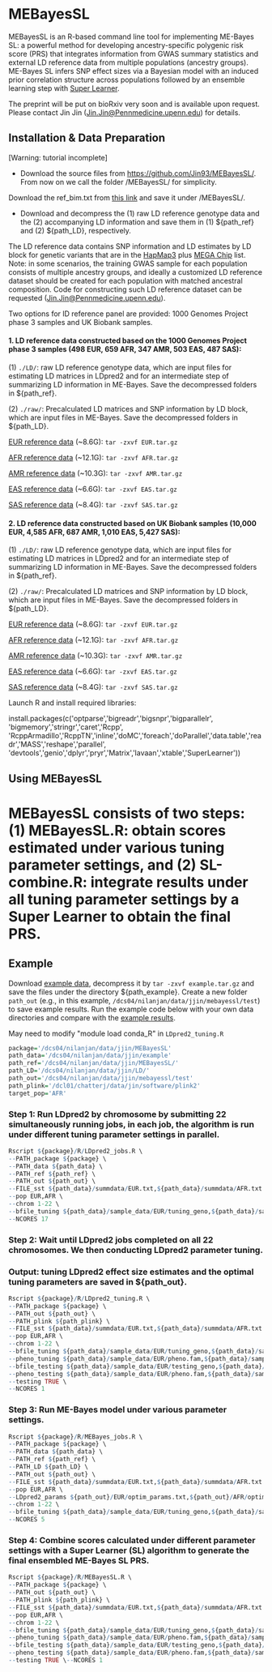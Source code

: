 # MEBayesSL

MEBayesSL is an R-based command line tool for implementing ME-Bayes SL: a powerful method for developing ancestry-specific polygenic risk score (PRS) that integrates information from GWAS summary statistics and external LD reference data from multiple populations (ancestry groups). ME-Bayes SL infers SNP effect sizes via a Bayesian model with an induced prior correlation structure across populations followed by an ensemble learning step with [Super Learner](https://www.degruyter.com/document/doi/10.2202/1544-6115.1309/html).

The preprint will be put on bioRxiv very soon and is available upon request. Please contact Jin Jin (Jin.Jin@Pennmedicine.upenn.edu) for details.

## Installation & Data Preparation

[Warning: tutorial incomplete]
- Download the source files from https://github.com/Jin93/MEBayesSL/. From now on we call the folder /MEBayesSL/ for simplicity.

Download the ref_bim.txt from [this link](https://www.dropbox.com/s/58uzwqewxv34wal/ref_bim.txt?dl=0) and save it under /MEBayesSL/.

- Download and decompress the (1) raw LD reference genotype data and the (2) accompanying LD information and save them in (1) ${path_ref} and (2) ${path_LD}, respectively. 

The LD reference data contains SNP information and LD estimates by LD block for genetic variants that are in the [HapMap3](https://www.broadinstitute.org/medical-and-population-genetics/hapmap-3) plus [MEGA Chip](https://www.ncbi.nlm.nih.gov/pmc/articles/PMC5156387/) list. Note: in some scenarios, the training GWAS sample for each population consists of multiple ancestry groups, and ideally a customized LD reference dataset should be created for each population with matched ancestral composition. Code for constructing such LD reference dataset can be requested (Jin.Jin@Pennmedicine.upenn.edu).

Two options for lD reference panel are provided: 1000 Genomes Project phase 3 samples and UK Biobank samples.

#### 1. LD reference data constructed based on the 1000 Genomes Project phase 3 samples (498 EUR, 659 AFR, 347 AMR, 503 EAS, 487 SAS): 

(1) `./LD/`: raw LD reference genotype data, which are input files for estimating LD matrices in LDpred2 and for an intermediate step of summarizing LD information in ME-Bayes. Save the decompressed folders in ${path_ref}.

(2) `./raw/`: Precalculated LD matrices and SNP information by LD block, which are input files in ME-Bayes. Save the decompressed folders in ${path_LD}.

[EUR reference data](https://www.dropbox.com/scl/fo/utm7wfvl4ushx15a7n31p/h?dl=0&rlkey=7s6o9bgzzim72f0e32eybt552) (~8.6G): `tar -zxvf EUR.tar.gz`

[AFR reference data](https://www.dropbox.com/scl/fo/er4mc951im0hy304yvf0v/h?dl=0&rlkey=ejz18r9kzs07sm93v370kop6n) (~12.1G): `tar -zxvf AFR.tar.gz`

[AMR reference data](https://www.dropbox.com/scl/fo/23i6edbvvebbas1bnkhkg/h?dl=0&rlkey=u2qef4h6pg40qrhxwuwd8eksr) (~10.3G): `tar -zxvf AMR.tar.gz`

[EAS reference data](https://www.dropbox.com/scl/fo/kku4g55cwmyvibcv3r8r4/h?dl=0&rlkey=1hb0ti13c9152w0ywvg8w2tzm) (~6.6G): `tar -zxvf EAS.tar.gz`

[SAS reference data](https://www.dropbox.com/scl/fo/vs60oq1htom6jrxth74f7/h?dl=0&rlkey=zwd5r22ksfg1q7rvfxobsls95) (~8.4G): `tar -zxvf SAS.tar.gz`


#### 2. LD reference data constructed based on UK Biobank samples (10,000 EUR, 4,585 AFR, 687 AMR, 1,010 EAS, 5,427 SAS):

(1) `./LD/`: raw LD reference genotype data, which are input files for estimating LD matrices in LDpred2 and for an intermediate step of summarizing LD information in ME-Bayes. Save the decompressed folders in ${path_ref}.

(2) `./raw/`: Precalculated LD matrices and SNP information by LD block, which are input files in ME-Bayes. Save the decompressed folders in ${path_LD}.

[EUR reference data](https://www.dropbox.com/scl/fo/awwpla4007lfsf2tq6bz9/h?dl=0&rlkey=rcw5h9xobiz9ffnrspmxtcpqu) (~8.6G): `tar -zxvf EUR.tar.gz`

[AFR reference data](https://www.dropbox.com/scl/fo/7b6g1hpeptqj3svaed81n/h?dl=0&rlkey=5xjwb8e4z88tumzry9auulapl) (~12.1G): `tar -zxvf AFR.tar.gz`

[AMR reference data](https://www.dropbox.com/scl/fo/0jjme1nbpnks3f179c4rs/h?dl=0&rlkey=bv2rfmozl1k1n52gxdieambmw) (~10.3G): `tar -zxvf AMR.tar.gz`

[EAS reference data](https://www.dropbox.com/scl/fo/vmxesrldhgnsfenv2cb9m/h?dl=0&rlkey=05dpno7qno19s1pjwavjwh9to) (~6.6G): `tar -zxvf EAS.tar.gz`

[SAS reference data](https://www.dropbox.com/scl/fo/z9qdf5wdq0d20tlozy0fe/h?dl=0&rlkey=qks9nkqe6vjcap1o0f2l9s373) (~8.4G): `tar -zxvf SAS.tar.gz`

Launch R and install required libraries:

install.packages(c('optparse','bigreadr','bigsnpr','bigparallelr', 'bigmemory','stringr','caret','Rcpp', 'RcppArmadillo','RcppTN','inline','doMC','foreach','doParallel','data.table','readr','MASS','reshape','parallel',
'devtools','genio','dplyr','pryr','Matrix','lavaan','xtable','SuperLearner'))


## Using MEBayesSL

# MEBayesSL consists of two steps: (1) MEBayesSL.R: obtain scores estimated under various tuning parameter settings, and (2) SL-combine.R: integrate results under all tuning parameter settings by a Super Learner to obtain the final PRS.


## Example
Download [example data](), decompress it by `tar -zxvf example.tar.gz` and save the files under the directory ${path_example}. Create a new folder `path_out` (e.g., in this example, `/dcs04/nilanjan/data/jjin/mebayessl/test`) to save example results. Run the example code below with your own data directories and compare with the [example results]().


May need to modify "module load conda_R" in `LDpred2_tuning.R`

``` r
package='/dcs04/nilanjan/data/jjin/MEBayesSL'
path_data='/dcs04/nilanjan/data/jjin/example'
path_ref='/dcs04/nilanjan/data/jjin/MEBayesSL/'
path_LD='/dcs04/nilanjan/data/jjin/LD/'
path_out='/dcs04/nilanjan/data/jjin/mebayessl/test'
path_plink='/dcl01/chatterj/data/jin/software/plink2'
target_pop='AFR'
```

### Step 1: Run LDpred2 by chromosome by submitting 22 simultaneously running jobs, in each job, the algorithm is run under different tuning parameter settings in parallel.

``` r
Rscript ${package}/R/LDpred2_jobs.R \
--PATH_package ${package} \
--PATH_data ${path_data} \
--PATH_ref ${path_ref} \
--PATH_out ${path_out} \
--FILE_sst ${path_data}/summdata/EUR.txt,${path_data}/summdata/AFR.txt \
--pop EUR,AFR \
--chrom 1-22 \
--bfile_tuning ${path_data}/sample_data/EUR/tuning_geno,${path_data}/sample_data/AFR/tuning_geno \
--NCORES 17

```



### Step 2: Wait until LDpred2 jobs completed on all 22 chromosomes. We then conducting LDpred2 parameter tuning.
### Output: tuning LDpred2 effect size estimates and the optimal tuning parameters are saved in ${path_out}.

``` r
Rscript ${package}/R/LDpred2_tuning.R \
--PATH_package ${package} \
--PATH_out ${path_out} \
--PATH_plink ${path_plink} \
--FILE_sst ${path_data}/summdata/EUR.txt,${path_data}/summdata/AFR.txt \
--pop EUR,AFR \
--chrom 1-22 \
--bfile_tuning ${path_data}/sample_data/EUR/tuning_geno,${path_data}/sample_data/AFR/tuning_geno \
--pheno_tuning ${path_data}/sample_data/EUR/pheno.fam,${path_data}/sample_data/AFR/pheno.fam \
--bfile_testing ${path_data}/sample_data/EUR/testing_geno,${path_data}/sample_data/AFR/testing_geno \
--pheno_testing ${path_data}/sample_data/EUR/pheno.fam,${path_data}/sample_data/AFR/pheno.fam \
--testing TRUE \
--NCORES 1

```

### Step 3: Run ME-Bayes model under various parameter settings.

``` r
Rscript ${package}/R/MEBayes_jobs.R \
--PATH_package ${package} \
--PATH_data ${path_data} \
--PATH_ref ${path_ref} \
--PATH_LD ${path_LD} \
--PATH_out ${path_out} \
--FILE_sst ${path_data}/summdata/EUR.txt,${path_data}/summdata/AFR.txt \
--pop EUR,AFR \
--LDpred2_params ${path_out}/EUR/optim_params.txt,${path_out}/AFR/optim_params.txt \
--chrom 1-22 \
--bfile_tuning ${path_data}/sample_data/EUR/tuning_geno,${path_data}/sample_data/AFR/tuning_geno \
--NCORES 5

```

### Step 4: Combine scores calculated under different parameter settings with a Super Learner (SL) algorithm to generate the final ensembled ME-Bayes SL PRS.

``` r
Rscript ${package}/R/MEBayesSL.R \
--PATH_package ${package} \
--PATH_out ${path_out} \
--PATH_plink ${path_plink} \
--FILE_sst ${path_data}/summdata/EUR.txt,${path_data}/summdata/AFR.txt \
--pop EUR,AFR \
--chrom 1-22 \
--bfile_tuning ${path_data}/sample_data/EUR/tuning_geno,${path_data}/sample_data/AFR/tuning_geno \
--pheno_tuning ${path_data}/sample_data/EUR/pheno.fam,${path_data}/sample_data/AFR/pheno.fam \
--bfile_testing ${path_data}/sample_data/EUR/testing_geno,${path_data}/sample_data/AFR/testing_geno \
--pheno_testing ${path_data}/sample_data/EUR/pheno.fam,${path_data}/sample_data/AFR/pheno.fam \
--testing TRUE \--NCORES 1

```
